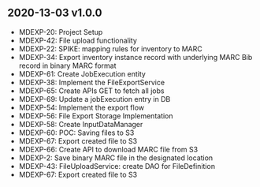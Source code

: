 ## 2020-13-03 v1.0.0

* MDEXP-20: Project Setup
* MDEXP-42: File upload functionality
* MDEXP-22: SPIKE: mapping rules for inventory to MARC
* MDEXP-34: Export inventory instance record with underlying MARC Bib record in binary MARC format
* MDEXP-61: Create JobExecution entity
* MDEXP-38: Implement the FileExportService
* MDEXP-65: Create APIs GET to fetch all jobs
* MDEXP-69: Update a jobExecution entry in DB
* MDEXP-54: Implement the export flow
* MDEXP-56: File Export Storage Implementation
* MDEXP-58: Create InputDataManager 
* MDEXP-60: POC: Saving files to S3
* MDEXP-67: Export created file to S3
* MDEXP-66: Create API to download MARC file from S3
* MDEXP-2:  Save binary MARC file in the designated location
* MDEXP-43: FileUploadService: create DAO for FileDefinition
* MDEXP-67:	Export created file to S3
